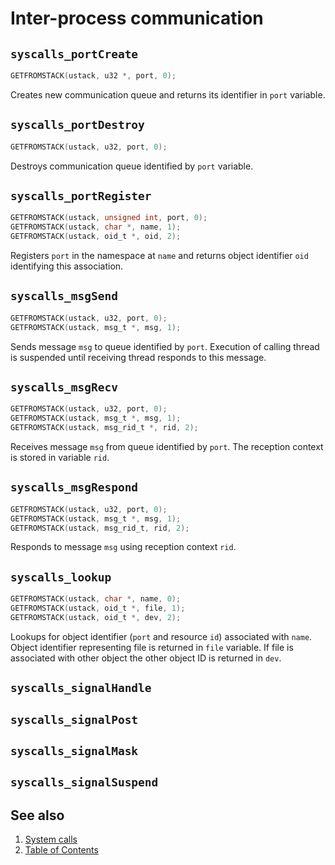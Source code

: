 # Inter-process communication

## `syscalls_portCreate`

````C
GETFROMSTACK(ustack, u32 *, port, 0);
````

Creates new communication queue and returns its identifier in `port` variable.

## `syscalls_portDestroy`

````C
GETFROMSTACK(ustack, u32, port, 0);
````

Destroys communication queue identified by `port` variable.

## `syscalls_portRegister`

````C
GETFROMSTACK(ustack, unsigned int, port, 0);
GETFROMSTACK(ustack, char *, name, 1);
GETFROMSTACK(ustack, oid_t *, oid, 2);
````

Registers `port` in the namespace at `name` and returns object identifier `oid` identifying this association.

## `syscalls_msgSend`

````C
GETFROMSTACK(ustack, u32, port, 0);
GETFROMSTACK(ustack, msg_t *, msg, 1);
````

Sends message `msg` to queue identified by `port`. Execution of calling thread is suspended until receiving thread
responds to this message.

## `syscalls_msgRecv`

````C
GETFROMSTACK(ustack, u32, port, 0);
GETFROMSTACK(ustack, msg_t *, msg, 1);
GETFROMSTACK(ustack, msg_rid_t *, rid, 2);
````

Receives message `msg` from queue identified by `port`. The reception context is stored in variable `rid`.

## `syscalls_msgRespond`

````C
GETFROMSTACK(ustack, u32, port, 0);
GETFROMSTACK(ustack, msg_t *, msg, 1);
GETFROMSTACK(ustack, msg_rid_t, rid, 2);
````

Responds to message `msg` using reception context `rid`.

## `syscalls_lookup`

````C
GETFROMSTACK(ustack, char *, name, 0);
GETFROMSTACK(ustack, oid_t *, file, 1);
GETFROMSTACK(ustack, oid_t *, dev, 2);
````

Lookups for object identifier (`port` and resource `id`) associated with `name`. Object identifier representing file is
returned in `file` variable. If file is associated with other object the other object ID is returned in `dev`.

## `syscalls_signalHandle`

## `syscalls_signalPost`

## `syscalls_signalMask`

## `syscalls_signalSuspend`

## See also

1. [System calls](index.md)
2. [Table of Contents](../../index.md)
